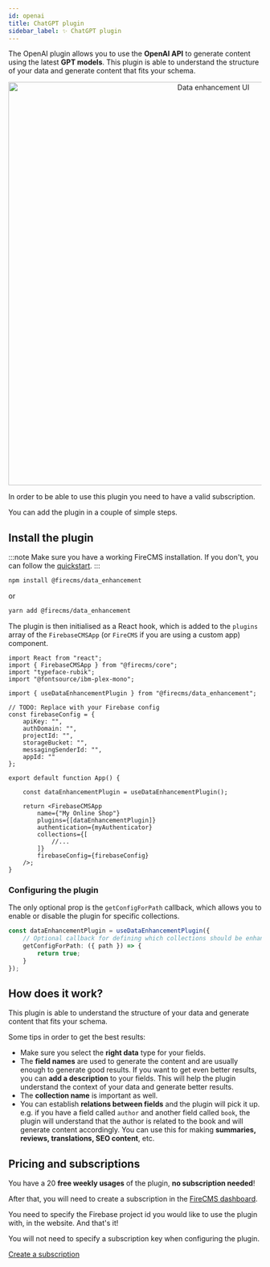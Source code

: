 ```yaml
---
id: openai
title: ChatGPT plugin
sidebar_label: ✨ ChatGPT plugin
---
```



The OpenAI plugin allows you to use the **OpenAI API** to generate content using
the latest **GPT models**. This plugin is able to understand the structure of
your
data and generate content that fits your schema.

<p align="center">
    <img src="/img/data_enhancement.png" width="800px" alt="Data enhancement UI" />
</p>

In order to be able to use this plugin you need to have a valid subscription.

You can add the plugin in a couple of simple steps.

## Install the plugin

:::note
Make sure you have a working FireCMS installation. If you don't, you can
follow the [quickstart](/docs/quickstart).
:::

```bash
npm install @firecms/data_enhancement
```

or

```bash
yarn add @firecms/data_enhancement
```

The plugin is then initialised as a React hook, which is added to the `plugins`
array of the `FirebaseCMSApp` (or `FireCMS` if you are using a custom app)
component.

```tsx
import React from "react";
import { FirebaseCMSApp } from "@firecms/core";
import "typeface-rubik";
import "@fontsource/ibm-plex-mono";

import { useDataEnhancementPlugin } from "@firecms/data_enhancement";

// TODO: Replace with your Firebase config
const firebaseConfig = {
    apiKey: "",
    authDomain: "",
    projectId: "",
    storageBucket: "",
    messagingSenderId: "",
    appId: ""
};

export default function App() {

    const dataEnhancementPlugin = useDataEnhancementPlugin();

    return <FirebaseCMSApp
        name={"My Online Shop"}
        plugins={[dataEnhancementPlugin]}
        authentication={myAuthenticator}
        collections={[
            //...
        ]}
        firebaseConfig={firebaseConfig}
    />;
}
```

### Configuring the plugin

The only optional prop is the `getConfigForPath` callback, which allows you to
enable or disable the plugin for specific collections.

```typescript
const dataEnhancementPlugin = useDataEnhancementPlugin({
    // Optional callback for defining which collections should be enhanced
    getConfigForPath: ({ path }) => {
        return true;
    }
});
```

## How does it work?

This plugin is able to understand the structure of your data and generate
content that fits your schema.

Some tips in order to get the best results:

- Make sure you select the **right data** type for your fields.
- The **field names** are used to generate the content and are usually enough to
  generate good results. If you want to get even better results, you can
  **add a description** to your fields. This will help the plugin understand the
  context of your data and generate better results.
- The **collection name** is important as well.
- You can establish **relations between fields** and the plugin will pick it up.
  e.g. if you have a field called `author` and another field called `book`, the
  plugin will understand that the author is related to the book and will
  generate content accordingly. You can use this for making **summaries, reviews,
  translations, SEO content**, etc.

## Pricing and subscriptions

You have a 20 **free weekly usages** of the plugin, **no subscription needed**!

After that, you will need to create a subscription in
the [FireCMS dashboard](https://app.firecms.co/subscriptions).

You need to specify the Firebase project id you would like to use the plugin
with, in the website. And that's it!

You will not need to specify a subscription key when configuring the plugin.

<a href="https://app.firecms.co/subscriptions"
rel="noopener noreferrer"
target="_blank"
class="btn px-6 my-2 py-2 md:px-12 md:py-4 text-white bg-primary hover:
text-white hover:bg-blue-700 hover:text-white uppercase border-solid rounded
text-center">
Create a subscription
</a>
